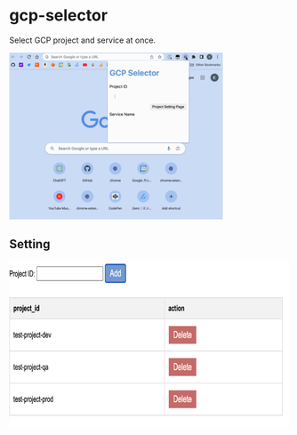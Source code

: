 # gcp-selector

Select GCP project and service at once.

<img height="300" src="image/gcp-selector.gif">

## Setting

<img height="300" src="image/gcp-selector-setting.png">